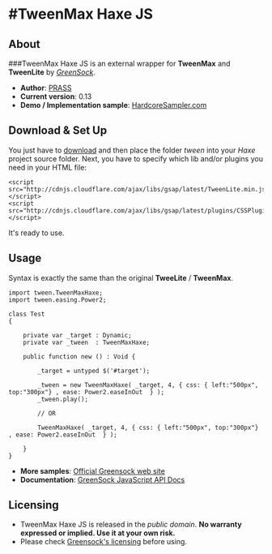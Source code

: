 #TweenMax Haxe JS
==============

## About

###TweenMax Haxe JS is an external wrapper for **TweenMax** and **TweenLite** by *[GreenSock](http://www.greensock.com/gsap-js/)*.

* **Author**: [PRASS](http://twitter.com/PR4SS)
* **Current version**: 0.13	
* **Demo / Implementation sample**: [HardcoreSampler.com](http://hardcoresampler.com) 

## Download & Set Up
You just have to [download](https://github.com/PRASS95/TweenMaxHaxeJS/archive/master.zip) and then place the folder *tween* into your *Haxe* project source folder. Next, you have to specify which lib and/or plugins you need in your HTML file:
```
<script src="http://cdnjs.cloudflare.com/ajax/libs/gsap/latest/TweenLite.min.js"></script>
<script src="http://cdnjs.cloudflare.com/ajax/libs/gsap/latest/plugins/CSSPlugin.min.js"></script>
```	

It's ready to use.
	
## Usage
Syntax is exactly the same than the original **TweeLite** / **TweenMax**. 

```
import tween.TweenMaxHaxe;
import tween.easing.Power2;
 
class Test 
{
	
	private var _target : Dynamic;
	private var _tween 	: TweenMaxHaxe;
	
	public function new () : Void {
		
		_target = untyped $('#target');
		
		_tween = new TweenMaxHaxe( _target, 4, { css: { left:"500px", top:"300px"} , ease: Power2.easeInOut  } );
		_tween.play();
		
		// OR
		
		TweenMaxHaxe( _target, 4, { css: { left:"500px", top:"300px"} , ease: Power2.easeInOut  } );
		
	}
}
```

* **More samples**: [Official Greensock web site](http://www.greensock.com/gsap-js/)
* **Documentation**: [GreenSock JavaScript API Docs](http://api.greensock.com/js/)
	

## Licensing

* TweenMax Haxe JS is released in the *public domain*. **No warranty expressed or implied. Use it at your own risk.**
* Please check [Greensock's licensing](http://www.greensock.com/licensing/) before using.
